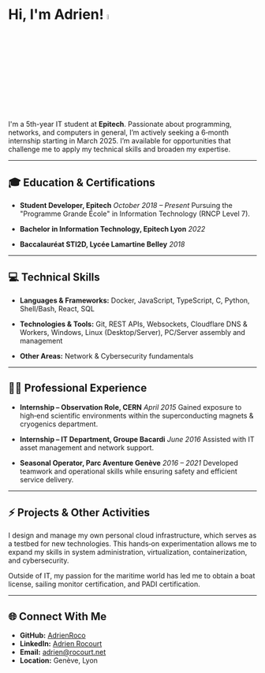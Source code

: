 # Hi, I'm Adrien! <img src="https://media.giphy.com/media/hvRJCLFzcasrR4ia7z/giphy.gif" width="5%">

I'm a 5th-year IT student at **Epitech**. Passionate about programming, networks, and computers in general, I’m actively seeking a 6‑month internship starting in March 2025. I’m available for opportunities that challenge me to apply my technical skills and broaden my expertise.

---

## 🎓 Education & Certifications

- **Student Developer, Epitech**
  _October 2018 – Present_
  Pursuing the "Programme Grande École" in Information Technology (RNCP Level 7).

- **Bachelor in Information Technology, Epitech Lyon**
  _2022_

- **Baccalauréat STI2D, Lycée Lamartine Belley**
  _2018_

---

## 💻 Technical Skills

- **Languages & Frameworks:**
  Docker, JavaScript, TypeScript, C, Python, Shell/Bash, React, SQL

- **Technologies & Tools:**
  Git, REST APIs, Websockets, Cloudflare DNS & Workers, Windows, Linux (Desktop/Server), PC/Server assembly and management

- **Other Areas:**
  Network & Cybersecurity fundamentals

---

## 👨‍💻 Professional Experience

- **Internship – Observation Role, CERN**
  _April 2015_
  Gained exposure to high‑end scientific environments within the superconducting magnets & cryogenics department.

- **Internship – IT Department, Groupe Bacardi**
  _June 2016_
  Assisted with IT asset management and network support.

- **Seasonal Operator, Parc Aventure Genève**
  _2016 – 2021_
  Developed teamwork and operational skills while ensuring safety and efficient service delivery.

---

## ⚡ Projects & Other Activities

I design and manage my own personal cloud infrastructure, which serves as a testbed for new technologies. This hands‑on experimentation allows me to expand my skills in system administration, virtualization, containerization, and cybersecurity.

Outside of IT, my passion for the maritime world has led me to obtain a boat license, sailing monitor certification, and PADI certification.

---

## 🌐 Connect With Me

- **GitHub:** [AdrienRoco](https://github.com/AdrienRoco)
- **LinkedIn:** [Adrien Rocourt](https://linkedin.com/in/adrien-rocourt/)
- **Email:** [adrien@rocourt.net](mailto:adrien@rocourt.net)
- **Location:** Genève, Lyon
